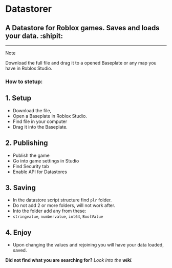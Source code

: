 # Datastorer
## A Datastore for Roblox games. Saves and loads your data. :shipit:
-------------------
> [!NOTE]
> Download the full file and drag it to a opened Baseplate or any map you have in Roblox Studio.

### How to stetup:
## 1. Setup
   - Download the file,
   - Open a Baseplate in Roblox Studio.
   - Find file in your computer
   - Drag it into the Baseplate.
     
## 2. Publishing
   - Publish the game
   - Go into game settings in Studio
   - Find Security tab
   - Enable API for Datastores
     
## 3. Saving
   - In the datastore script structure find `plr` folder.
   - Do not add 2 or more folders, will not work after.
   - Into the folder add any from these:
   - `stringvalue`, `numbervalue`, `int64`, `BoolValue`
     
## 4. Enjoy
   - Upon changing the values and rejoining you will have your data loaded, saved.

**Did not find what you are searching for?**
*Look into the **wiki**.*
